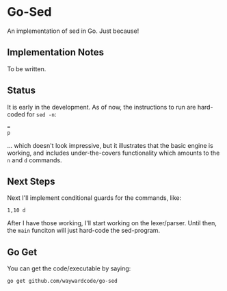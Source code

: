 # Go-Sed 

An implementation of sed in Go.  Just because!


## Implementation Notes

To be written.

## Status

It is early in the development.  As of now, the instructions to run are hard-coded for `sed -n`:

    =
    p

... which doesn't look impressive, but it illustrates that the basic engine
is working, and includes under-the-covers functionality which amounts to the
`n` and `d` commands.


## Next Steps

Next I'll implement conditional guards for the commands, like:

    1,10 d

After I have those working, I'll start working on the lexer/parser. Until then, the 
`main` funciton will just hard-code the sed-program. 


## Go Get

You can get the code/executable by saying:

    go get github.com/waywardcode/go-sed


